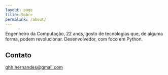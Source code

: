 ```yaml
---
layout: page
title: Sobre
permalink: /about/
---
```


Engenheiro da Computação, 22 anos, gosto de tecnologias que, de alguma forma, podem revolucionar.
Desenvolvedor, com foco em Python.

## Contato
[ghh.hernandes@gmail.com](mailto:ghh.hernandes@gmail.com)
